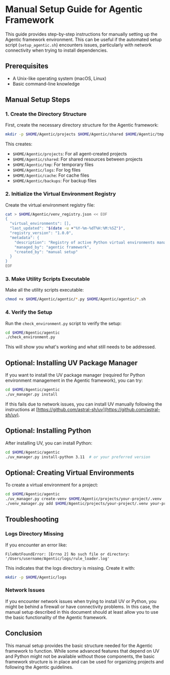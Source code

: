 # Manual Setup Guide for Agentic Framework

This guide provides step-by-step instructions for manually setting up the Agentic framework environment. This can be useful if the automated setup script (`setup_agentic.sh`) encounters issues, particularly with network connectivity when trying to install dependencies.

## Prerequisites

- A Unix-like operating system (macOS, Linux)
- Basic command-line knowledge

## Manual Setup Steps

### 1. Create the Directory Structure

First, create the necessary directory structure for the Agentic framework:

```bash
mkdir -p $HOME/Agentic/projects $HOME/Agentic/shared $HOME/Agentic/tmp $HOME/Agentic/logs $HOME/Agentic/cache $HOME/Agentic/backups
```

This creates:
- `$HOME/Agentic/projects`: For all agent-created projects
- `$HOME/Agentic/shared`: For shared resources between projects
- `$HOME/Agentic/tmp`: For temporary files
- `$HOME/Agentic/logs`: For log files
- `$HOME/Agentic/cache`: For cache files
- `$HOME/Agentic/backups`: For backup files

### 2. Initialize the Virtual Environment Registry

Create the virtual environment registry file:

```bash
cat > $HOME/Agentic/venv_registry.json << EOF
{
  "virtual_environments": [],
  "last_updated": "$(date -u +"%Y-%m-%dT%H:%M:%SZ")",
  "registry_version": "1.0.0",
  "metadata": {
    "description": "Registry of active Python virtual environments managed by uv",
    "managed_by": "agentic framework",
    "created_by": "manual setup"
  }
}
EOF
```

### 3. Make Utility Scripts Executable

Make all the utility scripts executable:

```bash
chmod +x $HOME/Agentic/agentic/*.py $HOME/Agentic/agentic/*.sh
```

### 4. Verify the Setup

Run the `check_environment.py` script to verify the setup:

```bash
cd $HOME/Agentic/agentic
./check_environment.py
```

This will show you what's working and what still needs to be addressed.

## Optional: Installing UV Package Manager

If you want to install the UV package manager (required for Python environment management in the Agentic framework), you can try:

```bash
cd $HOME/Agentic/agentic
./uv_manager.py install
```

If this fails due to network issues, you can install UV manually following the instructions at [https://github.com/astral-sh/uv](https://github.com/astral-sh/uv).

## Optional: Installing Python

After installing UV, you can install Python:

```bash
cd $HOME/Agentic/agentic
./uv_manager.py install-python 3.11  # or your preferred version
```

## Optional: Creating Virtual Environments

To create a virtual environment for a project:

```bash
cd $HOME/Agentic/agentic
./uv_manager.py create-venv $HOME/Agentic/projects/your-project/.venv
./venv_manager.py add $HOME/Agentic/projects/your-project/.venv your-project
```

## Troubleshooting

### Logs Directory Missing

If you encounter an error like:

```
FileNotFoundError: [Errno 2] No such file or directory: '/Users/username/Agentic/logs/rule_loader.log'
```

This indicates that the logs directory is missing. Create it with:

```bash
mkdir -p $HOME/Agentic/logs
```

### Network Issues

If you encounter network issues when trying to install UV or Python, you might be behind a firewall or have connectivity problems. In this case, the manual setup described in this document should at least allow you to use the basic functionality of the Agentic framework.

## Conclusion

This manual setup provides the basic structure needed for the Agentic framework to function. While some advanced features that depend on UV and Python might not be available without those components, the basic framework structure is in place and can be used for organizing projects and following the Agentic guidelines.
